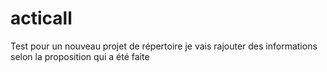 acticall
========
Test pour un nouveau projet de répertoire
je vais rajouter des informations selon la proposition qui a été faite
